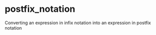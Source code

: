 # postfix_notation
Converting an expression in infix notation into an expression in postfix notation
